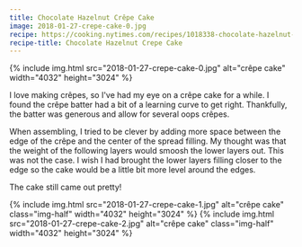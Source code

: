 ```yaml
---
title: Chocolate Hazelnut Crêpe Cake
image: 2018-01-27-crepe-cake-0.jpg
recipe: https://cooking.nytimes.com/recipes/1018338-chocolate-hazelnut-crepe-cake
recipe-title: Chocolate Hazelnut Crepe Cake
---
```


<div class="photos">
{% include img.html src="2018-01-27-crepe-cake-0.jpg" alt="crêpe cake" width="4032" height="3024" %}
</div>

I love making crêpes, so I've had my eye on a crêpe cake for a while. I found the crêpe batter had a bit of a learning curve to get right. Thankfully, the batter was generous and allow for several oops crêpes.

When assembling, I tried to be clever by adding more space between the edge of the crêpe and the center of the spread filling. My thought was that the weight of the following layers would smoosh the lower layers out. This was not the case. I wish I had brought the lower layers filling closer to the edge so the cake would be a little bit more level around the edges.

The cake still came out pretty!

<div class="photos">
{% include img.html src="2018-01-27-crepe-cake-1.jpg" alt="crêpe cake" class="img-half" width="4032" height="3024" %}
{% include img.html src="2018-01-27-crepe-cake-2.jpg" alt="crêpe cake" class="img-half" width="4032" height="3024" %}
</div>
